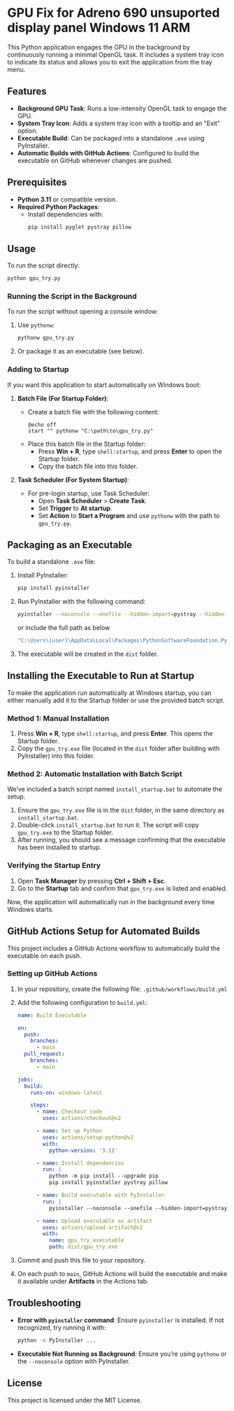 # GPU Fix for Adreno 690 unsuported display panel Windows 11 ARM

This Python application engages the GPU in the background by continuously running a minimal OpenGL task. It includes a system tray icon to indicate its status and allows you to exit the application from the tray menu.

## Features

- **Background GPU Task**: Runs a low-intensity OpenGL task to engage the GPU.
- **System Tray Icon**: Adds a system tray icon with a tooltip and an "Exit" option.
- **Executable Build**: Can be packaged into a standalone `.exe` using PyInstaller.
- **Automatic Builds with GitHub Actions**: Configured to build the executable on GitHub whenever changes are pushed.

## Prerequisites

- **Python 3.11** or compatible version.
- **Required Python Packages**:
  - Install dependencies with:
    ```bash
    pip install pyglet pystray pillow
    ```

## Usage

To run the script directly:

```bash
python gpu_try.py
```

### Running the Script in the Background

To run the script without opening a console window:

1. Use `pythonw`:
   ```bash
   pythonw gpu_try.py
   ```
2. Or package it as an executable (see below).

### Adding to Startup

If you want this application to start automatically on Windows boot:

1. **Batch File (For Startup Folder)**:
   - Create a batch file with the following content:
     ```batch
     @echo off
     start "" pythonw "C:\path\to\gpu_try.py"
     ```
   - Place this batch file in the Startup folder:
     - Press **Win + R**, type `shell:startup`, and press **Enter** to open the Startup folder.
     - Copy the batch file into this folder.

2. **Task Scheduler (For System Startup)**:
   - For pre-login startup, use Task Scheduler:
     - Open **Task Scheduler** > **Create Task**.
     - Set **Trigger** to **At startup**.
     - Set **Action** to **Start a Program** and use `pythonw` with the path to `gpu_try.py`.

## Packaging as an Executable

To build a standalone `.exe` file:

1. Install PyInstaller:
   ```bash
   pip install pyinstaller
   ```

2. Run PyInstaller with the following command:
   ```bash
   pyinstaller --noconsole --onefile --hidden-import=pystray --hidden-import=PIL gpu_try.py
   ```

   or include the full path as below

    ```bash
    "C:\Users\{user}\AppData\Local\Packages\PythonSoftwareFoundation.Python.3.11_qbz5n2kfra8p0\LocalCache\local-packages\Python311\site-packages\PyInstaller\__main__.py" --noconsole --onefile --hidden-import=pystray --hidden-import=PIL gpu_try.py
    ```

3. The executable will be created in the `dist` folder.

## Installing the Executable to Run at Startup

To make the application run automatically at Windows startup, you can either manually add it to the Startup folder or use the provided batch script.

### Method 1: Manual Installation

1. Press **Win + R**, type `shell:startup`, and press **Enter**. This opens the Startup folder.
2. Copy the `gpu_try.exe` file (located in the `dist` folder after building with PyInstaller) into this folder.

### Method 2: Automatic Installation with Batch Script

We’ve included a batch script named `install_startup.bat` to automate the setup.

1. Ensure the `gpu_try.exe` file is in the `dist` folder, in the same directory as `install_startup.bat`.
2. Double-click `install_startup.bat` to run it. The script will copy `gpu_try.exe` to the Startup folder.
3. After running, you should see a message confirming that the executable has been installed to startup.

### Verifying the Startup Entry

1. Open **Task Manager** by pressing **Ctrl + Shift + Esc**.
2. Go to the **Startup** tab and confirm that `gpu_try.exe` is listed and enabled.

Now, the application will automatically run in the background every time Windows starts.


## GitHub Actions Setup for Automated Builds

This project includes a GitHub Actions workflow to automatically build the executable on each push.

### Setting up GitHub Actions

1. In your repository, create the following file: `.github/workflows/build.yml`

2. Add the following configuration to `build.yml`:

   ```yaml
   name: Build Executable

   on:
     push:
       branches:
         - main
     pull_request:
       branches:
         - main

   jobs:
     build:
       runs-on: windows-latest

       steps:
         - name: Checkout code
           uses: actions/checkout@v2

         - name: Set up Python
           uses: actions/setup-python@v2
           with:
             python-version: '3.11'

         - name: Install dependencies
           run: |
             python -m pip install --upgrade pip
             pip install pyinstaller pystray pillow

         - name: Build executable with PyInstaller
           run: |
             pyinstaller --noconsole --onefile --hidden-import=pystray --hidden-import=PIL gpu_try.py

         - name: Upload executable as artifact
           uses: actions/upload-artifact@v2
           with:
             name: gpu_try_executable
             path: dist/gpu_try.exe
   ```

3. Commit and push this file to your repository.

4. On each push to `main`, GitHub Actions will build the executable and make it available under **Artifacts** in the Actions tab.

## Troubleshooting

- **Error with `pyinstaller` command**: Ensure `pyinstaller` is installed. If not recognized, try running it with:
  ```bash
  python -m PyInstaller ...
  ```

- **Executable Not Running as Background**: Ensure you’re using `pythonw` or the `--noconsole` option with PyInstaller.

## License

This project is licensed under the MIT License.